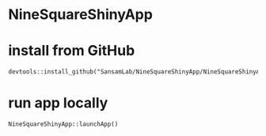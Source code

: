 # NineSquareShinyApp

# install from GitHub

```
devtools::install_github("SansamLab/NineSquareShinyApp/NineSquareShinyApp")
```

# run app locally

```
NineSquareShinyApp::launchApp()
```

